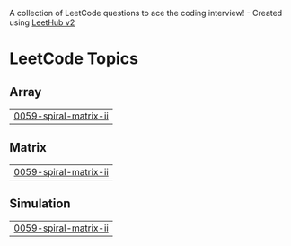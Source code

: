 A collection of LeetCode questions to ace the coding interview! - Created using [LeetHub v2](https://github.com/arunbhardwaj/LeetHub-2.0)
<!---LeetCode Topics Start-->
# LeetCode Topics
## Array
|  |
| ------- |
| [0059-spiral-matrix-ii](https://github.com/girish213o5/LeetCode/tree/master/0059-spiral-matrix-ii) |
## Matrix
|  |
| ------- |
| [0059-spiral-matrix-ii](https://github.com/girish213o5/LeetCode/tree/master/0059-spiral-matrix-ii) |
## Simulation
|  |
| ------- |
| [0059-spiral-matrix-ii](https://github.com/girish213o5/LeetCode/tree/master/0059-spiral-matrix-ii) |
<!---LeetCode Topics End-->